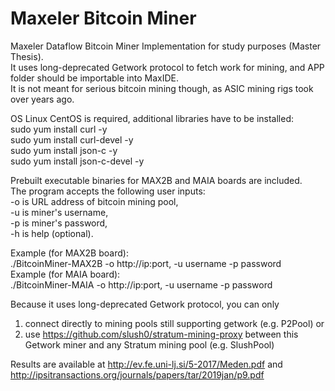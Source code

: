 # Maxeler Bitcoin Miner
Maxeler Dataflow Bitcoin Miner Implementation for study purposes (Master Thesis). <br />
It uses long-deprecated Getwork protocol to fetch work for mining, and APP folder should be importable into MaxIDE. <br />
It is not meant for serious bitcoin mining though, as ASIC mining rigs took over years ago. <br />

OS Linux CentOS is required, additional libraries have to be installed: <br />
sudo yum install curl -y <br />
sudo yum install curl-devel -y <br />
sudo yum install json-c -y <br />
sudo yum install json-c-devel -y <br />

Prebuilt executable binaries for MAX2B and MAIA boards are included. <br />
The program accepts the following user inputs: <br />
  -o is URL address of bitcoin mining pool, <br />
  -u is miner's username, <br />
  -p is miner's password, <br />
  -h is help (optional). <br />

Example (for MAX2B board): <br />
  ./BitcoinMiner-MAX2B -o http://ip:port, -u username -p password  <br />
Example (for MAIA board): <br />
  ./BitcoinMiner-MAIA -o http://ip:port, -u username -p password <br />

Because it uses long-deprecated Getwork protocol, you can only 
1) connect directly to mining pools still supporting getwork (e.g. P2Pool) or
2) use https://github.com/slush0/stratum-mining-proxy between this Getwork miner and any Stratum mining pool (e.g. SlushPool)

Results are available at http://ev.fe.uni-lj.si/5-2017/Meden.pdf and http://ipsitransactions.org/journals/papers/tar/2019jan/p9.pdf
